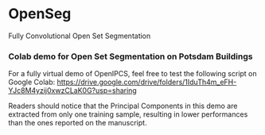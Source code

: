 # OpenSeg
Fully Convolutional Open Set Segmentation

### Colab demo for Open Set Segmentation on Potsdam Buildings

For a fully virtual demo of OpenIPCS, feel free to test the following script on Google Colab:
https://drive.google.com/drive/folders/1IduTh4m_eFH-YJc8M4yzij0xwzCLaK0G?usp=sharing

Readers should notice that the Principal Components in this demo are extracted from only one training sample, resulting in lower performances than the ones reported on the manuscript.
